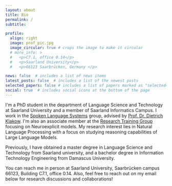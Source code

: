 ```yaml
---
layout: about
title: Bio
permalink: /
subtitle: 

profile:
  align: right
  image: prof_pic.jpg
  image_circular: true # crops the image to make it circular
  # more_info: >
  #   <p>C7.1, office 0.14</p>
  #   <p>Saarland University</p>
  #   <p>66123 Saarbrücken, Germany </p>

news: false  # includes a list of news items
latest_posts: false  # includes a list of the newest posts
selected_papers: false # includes a list of papers marked as "selected={true}"
social: true  # includes social icons at the bottom of the page
---
```


<!-- Write your biography here. Tell the world about yourself. Link to your favorite [subreddit](http://reddit.com). You can put a picture in, too. The code is already in, just name your picture `prof_pic.jpg` and put it in the `img/` folder.

Put your address / P.O. box / other info right below your picture. You can also disable any of these elements by editing `profile` property of the YAML header of your `_pages/about.md`. Edit `_bibliography/papers.bib` and Jekyll will render your [publications page](/al-folio/publications/) automatically.
 -->

I'm a PhD student in the department of Language Science and Technology at Saarland University and a member of Saarland Informatics Campus. I work in the [Spoken Language Systems](https://www.lsv.uni-saarland.de/) group, advised by [Prof. Dr. Dietrich Klakow](https://scholar.google.de/citations?user=_HtGYmoAAAAJ&hl=de).
I'm also an associate member at the [Research Training Group](https://www.neuroexplicit.org/) focusing on Neuroexplicit models.
My research interest lies in Natural Language Processing with a focus on studying reasoning capabilities of Large Language Models.

Previously, I have obtained a master degree in Language Science and Technology from Saarland university, and a bachelor degree in Information Technology Engineering from Damascus University. 

You can reach me in person at Saarland University,
Saarbrücken campus 66123, Building C7.1, office 0.14.
Also, feel free to reach out on my email below for research discussions and collaborations! 


